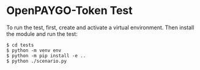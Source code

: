 # OpenPAYGO-Token Test

To run the test, first, create and activate a virtual environment. Then install the module and run the test:

```
$ cd tests
$ python -m venv env
$ python -m pip install -e ..
$ python ./scenario.py
```
